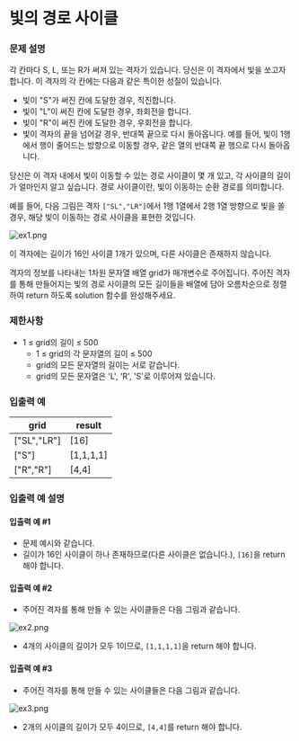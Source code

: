 빛의 경로 사이클
===
### 문제 설명

각 칸마다 S, L, 또는 R가 써져 있는 격자가 있습니다. 당신은 이 격자에서 빛을 쏘고자 합니다. 이 격자의 각 칸에는 다음과 같은 특이한 성질이 있습니다.
+ 빛이 "S"가 써진 칸에 도달한 경우, 직진합니다.
+ 빛이 "L"이 써진 칸에 도달한 경우, 좌회전을 합니다.
+ 빛이 "R"이 써진 칸에 도달한 경우, 우회전을 합니다.
+ 빛이 격자의 끝을 넘어갈 경우, 반대쪽 끝으로 다시 돌아옵니다. 예를 들어, 빛이 1행에서 행이 줄어드는 방향으로 이동할 경우, 같은 열의 반대쪽 끝 행으로 다시 돌아옵니다.

당신은 이 격자 내에서 빛이 이동할 수 있는 경로 사이클이 몇 개 있고, 각 사이클의 길이가 얼마인지 알고 싶습니다. 경로 사이클이란, 빛이 이동하는 순환 경로를 의미합니다.

예를 들어, 다음 그림은 격자 `["SL","LR"]`에서 1행 1열에서 2행 1열 방향으로 빛을 쏠 경우, 해당 빛이 이동하는 경로 사이클을 표현한 것입니다.

![ex1.png](https://grepp-programmers.s3.ap-northeast-2.amazonaws.com/files/production/f3c02c50-f82e-45d0-b633-ad3ecadba316/ex1.png)

이 격자에는 길이가 16인 사이클 1개가 있으며, 다른 사이클은 존재하지 않습니다.

격자의 정보를 나타내는 1차원 문자열 배열 grid가 매개변수로 주어집니다. 주어진 격자를 통해 만들어지는 빛의 경로 사이클의 모든 길이들을 배열에 담아 오름차순으로 정렬하여 return 하도록 solution 함수를 완성해주세요.
### 제한사항
+ 1 ≤ grid의 길이 ≤ 500
  + 1 ≤ grid의 각 문자열의 길이 ≤ 500
  + grid의 모든 문자열의 길이는 서로 같습니다.
  + grid의 모든 문자열은 'L', 'R', 'S'로 이루어져 있습니다.

### 입출력 예
|grid|	result|
|---|---|
|["SL","LR"]	|[16]|
|["S"]	|[1,1,1,1]|
|["R","R"]	|[4,4]|

### 입출력 예 설명
#### 입출력 예 #1
+ 문제 예시와 같습니다.
+ 길이가 16인 사이클이 하나 존재하므로(다른 사이클은 없습니다.), `[16]`을 return 해야 합니다.

#### 입출력 예 #2

+ 주어진 격자를 통해 만들 수 있는 사이클들은 다음 그림과 같습니다.

![ex2.png](https://grepp-programmers.s3.ap-northeast-2.amazonaws.com/files/production/88a2717d-14ab-4297-af06-00baab718080/ex2.png)

+ 4개의 사이클의 길이가 모두 1이므로, `[1,1,1,1]`을 return 해야 합니다.

#### 입출력 예 #3

+ 주어진 격자를 통해 만들 수 있는 사이클들은 다음 그림과 같습니다.

![ex3.png](https://grepp-programmers.s3.ap-northeast-2.amazonaws.com/files/production/076dbe07-2b33-414e-b6db-1e73ae2055f3/ex3.png)

+ 2개의 사이클의 길이가 모두 4이므로, `[4,4]`를 return 해야 합니다.